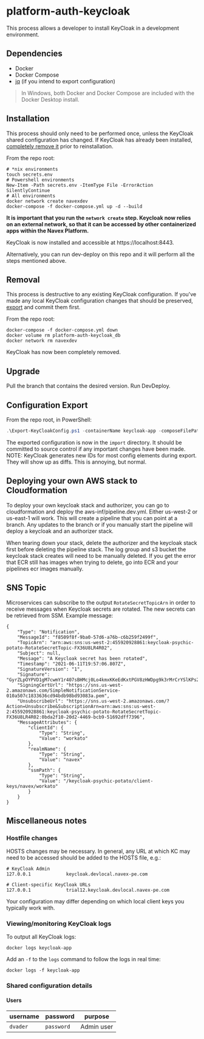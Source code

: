 # platform-auth-keycloak

This process allows a developer to install KeyCloak in a development environment.

## Dependencies

* Docker
* Docker Compose
* [jq](https://stedolan.github.io/jq/) (if you intend to export configuration)

> In Windows, both Docker and Docker Compose are included with the Docker Desktop install.

## Installation

This process should only need to be performed once, unless the KeyCloak shared configuration has changed. If KeyCloak has already been installed, [completely remove it](#removal) prior to reinstallation.

From the repo root:

```shell
# *nix environments
touch secrets.env
# Powershell environments
New-Item -Path secrets.env -ItemType File -ErrorAction SilentlyContinue
# All environments
docker network create navexdev
docker-compose -f docker-compose.yml up -d --build
```

**It is important that you run the `network create` step. Keycloak now relies on an external network, so that it can be accessed by other containerized apps within the Navex Platform.**

KeyCloak is now installed and accessible at https://localhost:8443.

Alternatively, you can run dev-deploy on this repo and it will perform all the steps mentioned above.

## Removal

This process is destructive to any existing KeyCloak configuration. If you've made any local KeyCloak configuration changes that should be preserved, [export](#export-configuration) and commit them first.

From the repo root:

```shell
docker-compose -f docker-compose.yml down
docker volume rm platform-auth-keycloak_db
docker network rm navexdev
```

KeyCloak has now been completely removed.

## Upgrade

Pull the branch that contains the desired version. Run DevDeploy.

## Configuration Export

From the repo root, in PowerShell:

```powershell
.\Export-KeyCloakConfig.ps1 -containerName keycloak-app -composeFilePath .\docker-compose.yml
```

The exported configuration is now in the `import` directory. It should be committed to source control if any important changes have been made. NOTE: KeyCloak generates new IDs for most config elements during export. They will show up as diffs. This is annoying, but normal.

## Deploying your own AWS stack to Cloudformation
To deploy your own keycloak stack and authorizer, you can go to cloudformation and deploy the aws-inf/pipeline.dev.yml. Either us-west-2 or us-east-1 will work. This will create a pipeline that you can point at a branch. Any updates to the branch or if you manually start the pipeline will deploy a keycloak and an authorizer stack. 

When tearing down your stack, delete the authorizer and the keycloak stack first before deleting the pipeline stack. The log group and s3 bucket the keycloak stack creates will need to be manually deleted. If you get the error that ECR still has images when trying to delete, go into ECR and your pipelines ecr images manually.

## SNS Topic

Microservices can subscribe to the output ```RotateSecretTopicArn``` in order to receive messages when Keycloak secrets are rotated. The new secrets can be retrieved from SSM. Example message:
```
{
    "Type": "Notification",
    "MessageId": "f8509f8f-9ba0-57d6-a76b-c6b259f2499f",
    "TopicArn": "arn:aws:sns:us-west-2:455920928861:keycloak-psychic-potato-RotateSecretTopic-FX36U8LR4R02",
    "Subject": null,
    "Message": "A Keycloak secret has been rotated",
    "Timestamp": "2021-06-11T19:57:06.807Z",
    "SignatureVersion": "1",
    "Signature": "GyrZLpOYPVD1gM7cwmY1r407sBHMcj0Lo4kmxKKeEdKxtPGV8zHWDpg9k3rMrCrYSlKPs2qmIL+8hjJBBnaH3HNgAPF5msjDkag6zM77+oUK76VjQUODoDO3nYAJbziQ8gzJowPOMkqjKtGbnYtOHHhq4I4MkHg0XE+/et569LJDTgQa17iZvk9HyLfg6s9gk4lLv5ib3Nep8ooO69WG6vDPrbmKMB6ZUhM7LZ9fn4hOSyEb1K4Xloj2pxe54FrD28fElQaTcv/rid7UcPEdgKyKGfwnSYjs6kqJjczT/2Smtyu9mKjdJ2AmLdUnS1OhsVNrAA7FltexhVXrSjtKLg==",
    "SigningCertUrl": "https://sns.us-west-2.amazonaws.com/SimpleNotificationService-010a507c1833636cd94bdb98bd93083a.pem",
    "UnsubscribeUrl": "https://sns.us-west-2.amazonaws.com/?Action=Unsubscribe&SubscriptionArn=arn:aws:sns:us-west-2:455920928861:keycloak-psychic-potato-RotateSecretTopic-FX36U8LR4R02:0bda2f10-20d2-4469-bcb9-51692dff7396",
    "MessageAttributes": {
        "clientId": {
            "Type": "String",
            "Value": "workato"
        },
        "realmName": {
            "Type": "String",
            "Value": "navex"
        },
        "ssmPath": {
            "Type": "String",
            "Value": "/keycloak-psychic-potato/client-keys/navex/workato"
        }
    }
}
```

## Miscellaneous notes

### Hostfile changes

HOSTS changes may be necessary. In general, any URL at which KC may need to be accessed should be added to the HOSTS file, e.g.:

```text
# KeyCloak Admin
127.0.0.1             keycloak.devlocal.navex-pe.com

# Client-specific KeyCloak URLs
127.0.0.1             trial12.keycloak.devlocal.navex-pe.com
```

Your configuration may differ depending on which local client keys you typically work with.

### Viewing/monitoring KeyCloak logs

To output all KeyCloak logs:

```shell
docker logs keycloak-app
```

Add an `-f` to the `logs` command to follow the logs in real time:

```shell
docker logs -f keycloak-app
```

### Shared configuration details

#### Users

| username | password   | purpose    |
| -------- | ---------- | ---------- |
| `dvader` | `password` | Admin user |
